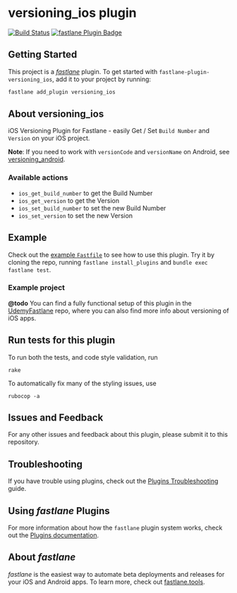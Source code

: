 # versioning_ios plugin

[![Build Status](https://travis-ci.org/beplus/fastlane-plugin-versioning_ios.svg?branch=master)](https://travis-ci.org/beplus/fastlane-plugin-versioning_ios)
[![fastlane Plugin Badge](https://rawcdn.githack.com/fastlane/fastlane/master/fastlane/assets/plugin-badge.svg)](https://rubygems.org/gems/fastlane-plugin-versioning_ios)

## Getting Started

This project is a [_fastlane_](https://github.com/fastlane/fastlane) plugin. To get started with `fastlane-plugin-versioning_ios`, add it to your project by running:

```bash
fastlane add_plugin versioning_ios
```

## About versioning_ios

iOS Versioning Plugin for Fastlane - easily Get / Set `Build Number` and `Version` on your iOS project.

**Note**: If you need to work with `versionCode` and `versionName` on Android, see [versioning_android](https://github.com/beplus/fastlane-plugin-versioning_android).

### Available actions
- `ios_get_build_number` to get the Build Number
- `ios_get_version` to get the Version
- `ios_set_build_number` to set the new Build Number
- `ios_set_version` to set the new Version

## Example

Check out the [example `Fastfile`](fastlane/Fastfile) to see how to use this plugin. Try it by cloning the repo, running `fastlane install_plugins` and `bundle exec fastlane test`.

### Example project

**@todo** You can find a fully functional setup of this plugin in the [UdemyFastlane](https://github.com/igorlamos/udemy-fastlane) repo, where you can also find more info about versioning of iOS apps.

## Run tests for this plugin

To run both the tests, and code style validation, run

```
rake
```

To automatically fix many of the styling issues, use
```
rubocop -a
```

## Issues and Feedback

For any other issues and feedback about this plugin, please submit it to this repository.

## Troubleshooting

If you have trouble using plugins, check out the [Plugins Troubleshooting](https://docs.fastlane.tools/plugins/plugins-troubleshooting/) guide.

## Using _fastlane_ Plugins

For more information about how the `fastlane` plugin system works, check out the [Plugins documentation](https://docs.fastlane.tools/plugins/create-plugin/).

## About _fastlane_

_fastlane_ is the easiest way to automate beta deployments and releases for your iOS and Android apps. To learn more, check out [fastlane.tools](https://fastlane.tools).
